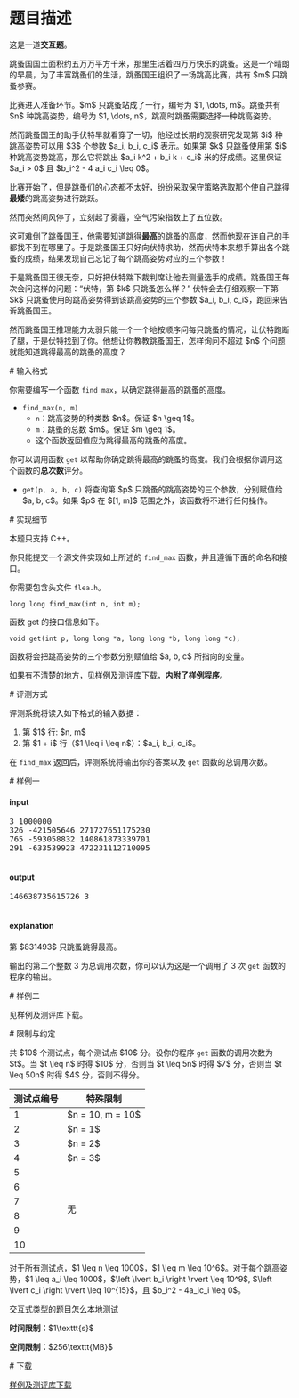 # 题目描述

<p>这是一道<strong>交互题</strong>。</p>
<p>跳蚤国国土面积约五万万平方千米，那里生活着四万万快乐的跳蚤。这是一个晴朗的早晨，为了丰富跳蚤们的生活，跳蚤国王组织了一场跳高比赛，共有 $m$ 只跳蚤参赛。</p>
<p>比赛进入准备环节。$m$ 只跳蚤站成了一行，编号为 $1, \dots, m$。跳蚤共有 $n$ 种跳高姿势，编号为 $1, \dots, n$，跳高时跳蚤需要选择一种跳高姿势。</p>
<p>然而跳蚤国王的助手伏特早就看穿了一切，他经过长期的观察研究发现第 $i$ 种跳高姿势可以用 $3$ 个参数 $a_i, b_i, c_i$ 表示。如果第 $k$ 只跳蚤使用第 $i$ 种跳高姿势跳高，那么它将跳出 $a_i k^2 + b_i k + c_i$ 米的好成绩。这里保证 $a_i &gt; 0$ 且 $b_i^2 - 4 a_i c_i \leq 0$。</p>
<p>比赛开始了，但是跳蚤们的心态都不太好，纷纷采取保守策略选取那个使自己跳得<strong>最矮</strong>的跳高姿势进行跳跃。</p>
<p>然而突然间风停了，立刻起了雾霾，空气污染指数上了五位数。</p>
<p>这可难倒了跳蚤国王，他需要知道跳得<strong>最高</strong>的跳蚤的高度，然而他现在连自己的手都找不到在哪里了。于是跳蚤国王只好向伏特求助，然而伏特本来想手算出各个跳蚤的成绩，结果发现自己忘记了每个跳高姿势对应的三个参数！</p>
<p>于是跳蚤国王很无奈，只好把伏特踹下裁判席让他去测量选手的成绩。跳蚤国王每次会问这样的问题：“伏特，第 $k$ 只跳蚤怎么样？” 伏特会去仔细观察一下第 $k$ 只跳蚤使用的跳高姿势得到该跳高姿势的三个参数 $a_i, b_i, c_i$，跑回来告诉跳蚤国王。</p>
<p>然而跳蚤国王推理能力太弱只能一个一个地按顺序问每只跳蚤的情况，让伏特跑断了腿，于是伏特找到了你。他想让你教教跳蚤国王，怎样询问不超过 $n$ 个问题就能知道跳得最高的跳蚤的高度？</p>
# 输入格式


<p>你需要编写一个函数 <code>find_max</code>，以确定跳得最高的跳蚤的高度。</p>
<ul><li><code>find_max(n, m)</code><ul><li><code>n</code>：跳高姿势的种类数 $n$。保证 $n \geq 1$。</li>
<li><code>m</code>：跳蚤的总数 $m$。保证 $m \geq 1$。</li>
<li>这个函数返回值应为跳得最高的跳蚤的高度。</li>
</ul></li>
</ul><p>你可以调用函数 <code>get</code> 以帮助你确定跳得最高的跳蚤的高度。我们会根据你调用这个函数的<strong>总次数</strong>评分。</p>
<ul><li><code>get(p, a, b, c)</code> 将查询第 $p$ 只跳蚤的跳高姿势的三个参数，分别赋值给 $a, b, c$。如果 $p$ 在 $[1, m]$ 范围之外，该函数将不进行任何操作。</li>
</ul># 实现细节


<p>本题只支持 C++。</p>
<p>你只能提交一个源文件实现如上所述的 <code>find_max</code> 函数，并且遵循下面的命名和接口。</p>
<p>你需要包含头文件 <code>flea.h</code>。</p>
<pre><code class="sh_cpp">long long find_max(int n, int m);</code></pre>
<p>函数 get 的接口信息如下。</p>
<pre><code class="sh_cpp">void get(int p, long long *a, long long *b, long long *c);</code></pre>
<p>函数将会把跳高姿势的三个参数分别赋值给 $a, b, c$ 所指向的变量。</p>
<p>如果有不清楚的地方，见样例及测评库下载，<strong>内附了样例程序</strong>。</p>
# 评测方式


<p>评测系统将读入如下格式的输入数据：</p>
<ol><li>第 $1$ 行: $n, m$</li>
<li>第 $1 + i$ 行（$1 \leq i \leq n$）：$a_i, b_i, c_i$。</li>
</ol><p>在 <code>find_max</code> 返回后，评测系统将输出你的答案以及 <code>get</code> 函数的总调用次数。</p>
# 样例一


<h4>input</h4>
<pre>3 1000000
326 -421505646 271727651175230
765 -593058832 140861873339701
291 -633539923 472231112710095

</pre>

<h4>output</h4>
<pre>146638735615726 3

</pre>

<h4>explanation</h4>
<p>第 $831493$ 只跳蚤跳得最高。</p>
<p>输出的第二个整数 3 为总调用次数，你可以认为这是一个调用了 3 次 <code>get</code> 函数的程序的输出。</p>
# 样例二


<p>见样例及测评库下载。</p>
# 限制与约定


<p>共 $10$ 个测试点，每个测试点 $10$ 分。设你的程序 <code>get</code> 函数的调用次数为 $t$。当 $t \leq n$ 时得 $10$ 分，否则当 $t \leq 5n$ 时得 $7$ 分，否则当 $t \leq 50n$ 时得 $4$ 分，否则不得分。</p>
<div class="table-responsive">
<table class="table table-bordered table-text-center table-vertical-middle"><thead><tr><th>测试点编号</th>
<th>特殊限制</th>
</tr></thead><tbody><tr><td>1</td><td>$n = 10, m = 10$</td>
</tr><tr><td>2</td><td>$n = 1$</td></tr><tr><td>3</td><td>$n = 2$</td></tr><tr><td>4</td><td>$n = 3$</td></tr><tr><td>5</td><td rowspan="6">无</td></tr><tr><td>6</td></tr><tr><td>7</td></tr><tr><td>8</td></tr><tr><td>9</td></tr><tr><td>10</td></tr></tbody></table></div>

<p>对于所有测试点，$1 \leq n \leq 1000$，$1 \leq m \leq 10^6$。对于每个跳高姿势，$1 \leq a_i \leq 1000$，$\left \lvert b_i \right \rvert \leq 10^9$, $\left \lvert c_i \right \rvert \leq 10^{15}$，且 $b_i^2 - 4a_ic_i \leq 0$。</p>
<p><a href="/faq">交互式类型的题目怎么本地测试</a></p>
<p><strong>时间限制：</strong>$1\texttt{s}$</p>
<p><strong>空间限制：</strong>$256\texttt{MB}$</p>
# 下载


<p><a href="/download.php?type=problem&amp;id=165">样例及测评库下载</a></p>
